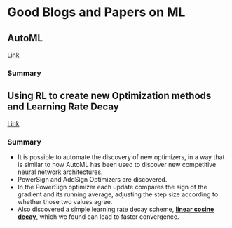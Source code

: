 # Good Blogs and Papers on ML

## AutoML
[Link](https://research.googleblog.com/2018/03/using-evolutionary-automl-to-discover.html)
### Summary

## Using RL to create new Optimization methods and Learning Rate Decay
[Link](https://research.googleblog.com/2018/03/using-machine-learning-to-discover.html)
### Summary
- It is possible to automate the discovery of new optimizers, in a way that is similar to how AutoML has been used to discover new competitive neural network architectures.
- PowerSign and AddSign Optimizers are discovered.
- In the PowerSign optimizer each update compares the sign of the gradient and its running average, adjusting the step size according to whether those two values agree.
- Also discovered a simple learning rate decay scheme, [**linear cosine decay**](https://www.tensorflow.org/api_docs/python/tf/train/linear_cosine_decay), which we found can lead to faster convergence.
